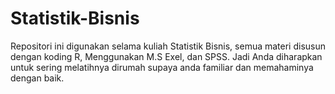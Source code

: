 # Statistik-Bisnis
Repositori ini digunakan selama kuliah Statistik Bisnis, semua materi disusun dengan koding R, Menggunakan M.S Exel, dan SPSS. Jadi Anda diharapkan untuk sering melatihnya dirumah supaya anda familiar dan memahaminya dengan baik.
